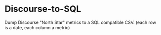 # Discourse-to-SQL
Dump Discourse "North Star" metrics to a SQL compatible CSV. (each row is a date, each column a metric)
